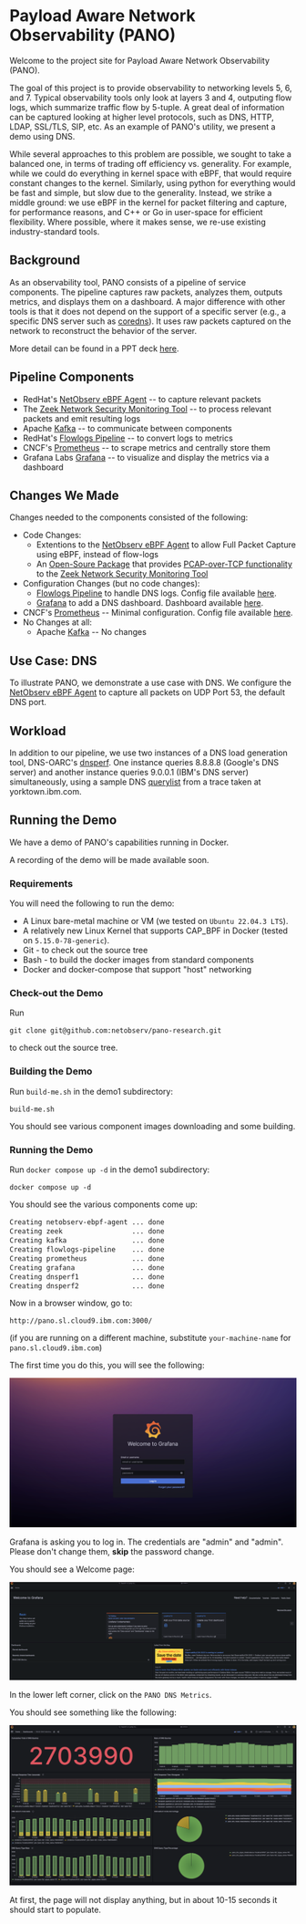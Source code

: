 # Payload Aware Network Observability (PANO)

Welcome to the project site for Payload Aware Network Observability (PANO).

The goal of this project is to provide observability to networking levels 5, 6, and 7.  Typical 
observability tools only look at layers 3 and 4, outputing flow logs, which
summarize traffic flow by 5-tuple.  A great 
deal of information can be captured looking at higher level protocols,
such as DNS, HTTP, LDAP, SSL/TLS, SIP, etc.  As an 
example of PANO's utility, we present a demo using DNS.

While several approaches to this problem are possible, we sought to take a
balanced one, in terms of trading off efficiency vs. generality.
For example, while we could do everything in kernel space with eBPF, that
would require constant changes to the kernel.  Similarly, using python
for everything would be fast and simple, but slow due to the generality.
Instead, we strike a middle ground: we use eBPF in the kernel for packet filtering and capture, 
for performance reasons, and C++ or Go in user-space for efficient flexibility.
Where possible, where it makes sense, we re-use existing industry-standard tools.

## Background

As an observability tool, PANO consists of a pipeline of service components.  The pipeline 
captures raw packets, analyzes them, outputs metrics, and displays them on a dashboard.  A 
major difference with other tools is that it does not depend on the support of a
specific server (e.g., a specific DNS server such as [coredns](https://coredns.io/)).  It 
uses raw packets captured on the network to reconstruct the behavior of the server.

More detail can be found in a PPT deck [here](Pano-Web-Site.pptx).

## Pipeline Components

- RedHat's [NetObserv eBPF Agent](https://github.com/netobserv/netobserv-ebpf-agent) -- to capture relevant packets
- The [Zeek Network Security Monitoring Tool](https://zeek.org/) -- to process relevant packets and emit resulting logs
- Apache [Kafka](https://kafka.apache.org/) -- to communicate between components
- RedHat's [Flowlogs Pipeline](https://github.com/netobserv/flowlogs-pipeline) -- to convert logs to metrics
- CNCF's [Prometheus](https://prometheus.io/) -- to scrape metrics and centrally store them
- Grafana Labs [Grafana](https://grafana.com/) -- to visualize and display the metrics via a dashboard

## Changes We Made

Changes needed to the components consisted of the following:

- Code Changes:
    - Extentions to the [NetObserv eBPF Agent](https://github.com/netobserv/netobserv-ebpf-agent) to allow Full Packet Capture using eBPF, instead of flow-logs
    - An [Open-Soure Package](https://github.com/emnahum/zeek-pcapovertcp-plugin) that provides [PCAP-over-TCP functionality](https://www.netresec.com/?page=Blog&month=2022-08&post=What-is-PCAP-over-IP) to the [Zeek Network Security Monitoring Tool](https://zeek.org/)
- Configuration Changes (but no code changes):
    - [Flowlogs Pipeline](https://github.com/netobserv/flowlogs-pipeline) to handle DNS logs. Config file available [here](demo1/flowlogs-pipeline/pano-kafka-dns.yaml).
    - [Grafana](https://grafana.com/) to add a DNS dashboard. Dashboard available [here](demo1/grafana/pano-dns-dashboard.json). 
- CNCF's [Prometheus](https://prometheus.io/) -- Minimal configuration.  Config file available [here](demo1/prometheus/prometheus.yml).
- No Changes at all:
    - Apache [Kafka](https://kafka.apache.org/) -- No changes

## Use Case: DNS

To illustrate PANO, we demonstrate a use case with DNS.  We configure the [NetObserv eBPF Agent](https://github.com/netobserv/netobserv-ebpf-agent) to capture all packets on UDP Port 53, the default DNS port.  

## Workload

In addition to our pipeline, we use two instances of a DNS load generation tool, DNS-OARC's [dnsperf](https://github.com/DNS-OARC/dnsperf).  One 
instance queries 8.8.8.8 (Google's DNS server) and another instance queries 9.0.0.1 (IBM's DNS server) simultaneously, using a sample DNS 
[querylist](demo1/dnsperf/dns-entry-list) from a trace taken at yorktown.ibm.com.

## Running the Demo

We have a demo of PANO's capabilities running in Docker. 

A recording of the demo will be made available soon.

### Requirements

You will need the following to run the demo:

- A Linux bare-metal machine or VM (we tested on `Ubuntu 22.04.3 LTS`).
- A relatively new Linux Kernel that supports CAP_BPF in Docker (tested on `5.15.0-78-generic`).
- Git - to check out the source tree
- Bash - to build the docker images from standard components
- Docker and docker-compose that support "host" networking

### Check-out the Demo

Run 

```
git clone git@github.com:netobserv/pano-research.git
```

to check out the source tree.

### Building the Demo

Run `build-me.sh` in the demo1 subdirectory:

```
build-me.sh
```

You should see various component images downloading and some building.

### Running the Demo

Run `docker compose up -d` in the demo1 subdirectory:

```
docker compose up -d
```

You should see the various components come up:
```
Creating netobserv-ebpf-agent ... done
Creating zeek                 ... done
Creating kafka                ... done
Creating flowlogs-pipeline    ... done
Creating prometheus           ... done
Creating grafana              ... done
Creating dnsperf1             ... done
Creating dnsperf2             ... done
```

Now in a browser window, go to:

```
http://pano.sl.cloud9.ibm.com:3000/
```

(if you are running on a different machine, substitute `your-machine-name` for `pano.sl.cloud9.ibm.com`)

The first time you do this, you will see the following:

![Grafana Login Page](images/grafana-foobar.png)

Grafana is asking you to log in.  The credentials are "admin" and "admin".  Please don't change them, **skip** the password change.

You should see a Welcome page:

![Grafana Welcome Page](images/grafana-welcome.png)

In the lower left corner, click on the `PANO DNS Metrics`.

You should see something like the following:

![Grafana DNS Page](images/grafana-pano.png)

At first, the page will not display anything, but in about 10-15 seconds it should start to populate.
